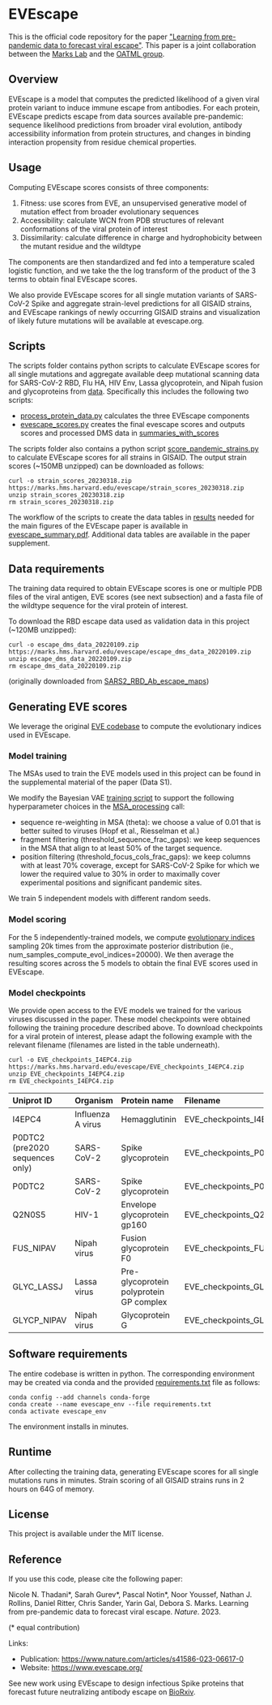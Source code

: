 # EVEscape

This is the official code repository for the paper ["Learning from pre-pandemic data to forecast viral escape"](https://www.nature.com/articles/s41586-023-06617-0). This paper is a joint collaboration between the [Marks Lab](https://www.deboramarkslab.com/) and the [OATML group](https://oatml.cs.ox.ac.uk/).

## Overview
EVEscape is a model that computes the predicted likelihood of a given viral protein variant to induce immune escape from antibodies. For each protein, EVEscape predicts escape from data sources available pre-pandemic: sequence likelihood predictions from broader viral evolution, antibody accessibility information from protein structures, and changes in binding interaction propensity from residue chemical properties.   

## Usage
Computing EVEscape scores consists of three components:
1. Fitness: use scores from EVE, an unsupervised generative model of mutation effect from broader evolutionary sequences   
2. Accessibility: calculate WCN from PDB structures of relevant conformations of the viral protein of interest
3. Dissimilarity: calculate difference in charge and hydrophobicity between the mutant residue and the wildtype 

The components are then standardized and fed into a temperature scaled logistic function, and we take the the log transform of the product of the 3 terms to obtain final EVEscape scores. 

We also provide EVEscape scores for all single mutation variants of SARS-CoV-2 Spike and aggregate strain-level predictions for all GISAID strains, and EVEscape rankings of newly occurring GISAID strains and visualization of likely future mutations will be available at evescape.org. 

## Scripts
The scripts folder contains python scripts to calculate EVEscape scores for all single mutations and aggregate available deep mutational scanning data for SARS-CoV-2 RBD, Flu HA, HIV Env, Lassa glycoprotein, and Nipah fusion and glycoproteins from [data](/data). 
Specifically this includes the following two scripts:
 - [process_protein_data.py](scripts/process_protein_data.py) calculates the three EVEscape components 
 - [evescape_scores.py](scripts/evescape_scores.py) creates the final evescape scores and outputs scores and processed DMS data in [summaries_with_scores](./results/summaries_with_scores)
 
 The scripts folder also contains a python script [score_pandemic_strains.py](scripts/score_pandemic_strains.py) to calculate EVEscape scores for all strains in GISAID. The output strain scores (~150MB unzipped) can be downloaded as follows:
 ```
curl -o strain_scores_20230318.zip https://marks.hms.harvard.edu/evescape/strain_scores_20230318.zip
unzip strain_scores_20230318.zip
rm strain_scores_20230318.zip
```
The workflow of the scripts to create the data tables in [results](./results) needed for the main figures of the EVEscape paper is available in [evescape_summary.pdf](./evescape_summary.pdf). Additional data tables are available in the paper supplement. 

## Data requirements
The training data required to obtain EVEscape scores is one or multiple PDB files of the viral antigen, EVE scores (see next subsection) and a fasta file of the wildtype sequence for the viral protein of interest. 

To download the RBD escape data used as validation data in this project (~120MB unzipped):
```
curl -o escape_dms_data_20220109.zip https://marks.hms.harvard.edu/evescape/escape_dms_data_20220109.zip
unzip escape_dms_data_20220109.zip
rm escape_dms_data_20220109.zip
```
(originally downloaded from [SARS2_RBD_Ab_escape_maps](https://github.com/jbloomlab/SARS2_RBD_Ab_escape_maps))

## Generating EVE scores
We leverage the original [EVE codebase](https://github.com/OATML-Markslab/EVE) to compute the evolutionary indices used in EVEscape.

### Model training
The MSAs used to train the EVE models used in this project can be found in the supplemental material of the paper (Data S1). 

We modify the Bayesian VAE [training script](https://github.com/OATML-Markslab/EVE/blob/master/train_VAE.py) to support the following hyperparameter choices in the [MSA_processing](https://github.com/OATML-Markslab/EVE/blob/master/utils/data_utils.py) call:
- sequence re-weighting in MSA (theta): we choose a value of 0.01 that is better suited to viruses (Hopf et al., Riesselman et al.)
- fragment filtering (threshold_sequence_frac_gaps): we keep sequences in the MSA that align to at least 50% of the target sequence.
- position filtering (threshold_focus_cols_frac_gaps): we keep columns with at least 70% coverage, except for SARS-CoV-2 Spike for which we lower the required value to 30% in order to maximally cover experimental positions and significant pandemic sites.

We train 5 independent models with different random seeds.

### Model scoring
For the 5 independently-trained models, we compute [evolutionary indices](https://github.com/OATML-Markslab/EVE/blob/master/compute_evol_indices.py) sampling 20k times from the approximate posterior distribution (ie., num_samples_compute_evol_indices=20000). We then average the resulting scores across the 5 models to obtain the final EVE scores used in EVEscape.

### Model checkpoints
We provide open access to the EVE models we trained for the various viruses discussed in the paper. These model checkpoints were obtained following the training procedure described above. To download checkpoints for a viral protein of interest, please adapt the following example with the relevant filename (filenames are listed in the table underneath).
```
curl -o EVE_checkpoints_I4EPC4.zip https://marks.hms.harvard.edu/evescape/EVE_checkpoints_I4EPC4.zip
unzip EVE_checkpoints_I4EPC4.zip
rm EVE_checkpoints_I4EPC4.zip
```
| Uniprot ID     | Organism          | Protein name         | Filename          |
| :---------------- | :---------------- | :---------------- | :---------------- | 
| I4EPC4            |Influenza A virus   | Hemagglutinin   | EVE_checkpoints_I4EPC4.zip |
| P0DTC2 (pre2020 sequences only) |SARS-CoV-2         | Spike glycoprotein  | EVE_checkpoints_P0DTC2_full_pre2020.zip |
| P0DTC2     |SARS-CoV-2         | Spike glycoprotein    | EVE_checkpoints_P0DTC2_full.zip |
| Q2N0S5      | HIV-1       | Envelope glycoprotein gp160    | EVE_checkpoints_Q2N0S5.zip |
| FUS_NIPAV    | Nipah virus   | Fusion glycoprotein F0  | EVE_checkpoints_FUS_NIPAV.zip |
| GLYC_LASSJ   | Lassa virus  | Pre-glycoprotein polyprotein GP complex | EVE_checkpoints_GLYC_LASSJ.zip |
| GLYCP_NIPAV   | Nipah virus  |  Glycoprotein G   | EVE_checkpoints_GLYCP_NIPAV.zip |


## Software requirements
The entire codebase is written in python. The corresponding environment may be created via conda and the provided [requirements.txt](./requirements.txt) file as follows:
```
conda config --add channels conda-forge
conda create --name evescape_env --file requirements.txt
conda activate evescape_env
```
The environment installs in minutes.

## Runtime
After collecting the training data, generating EVEscape scores for all single mutations runs in minutes. Strain scoring of all GISAID strains runs in 2 hours on 64G of memory. 

## License
This project is available under the MIT license. 

## Reference
If you use this code, please cite the following paper:

Nicole N. Thadani*, Sarah Gurev*, Pascal Notin*, Noor Youssef, Nathan J. Rollins, Daniel Ritter, Chris Sander, Yarin Gal, Debora S. Marks. Learning from pre-pandemic data to forecast viral escape. _Nature_. 2023. 

(* equal contribution)

Links:
 - Publication: https://www.nature.com/articles/s41586-023-06617-0
 - Website: https://www.evescape.org/

See new work using EVEscape to design infectious Spike proteins that forecast future neutralizing antibody escape on [BioRxiv](https://www.biorxiv.org/content/10.1101/2023.10.08.561389v1).
